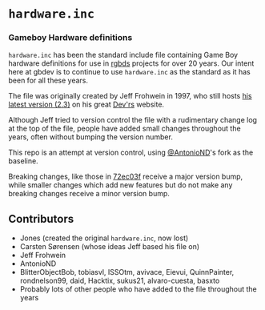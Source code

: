 # `hardware.inc`
### Gameboy Hardware definitions
`hardware.inc` has been the standard include file containing Game Boy hardware definitions for use in [rgbds](https://github.com/gbdev/rgbds) projects for over 20 years. Our intent here at gbdev is to continue to use `hardware.inc` as the standard as it has been for all these years.

The file was originally created by Jeff Frohwein in 1997, who still hosts [his latest version (2.3)](http://www.devrs.com/gb/files/hardware.zip) on his great [Dev'rs](http://devrs.com) website.

Although Jeff tried to version control the file with a rudimentary change log at the top of the file, people have added small changes throughout the years, often without bumping the version number.

This repo is an attempt at version control, using [@AntonioND](http://github.com/AntonioND)'s fork as the baseline.

Breaking changes, like those in [72ec03f](https://github.com/gbdev/hardware.inc/commit/72ec03f835e72be83a1ef189a4a9eac0fbdf39e2) receive a major version bump, while smaller changes which add new features but do not make any breaking changes receive a minor version bump.

## Contributors

* Jones (created the original `hardware.inc`, now lost)
* Carsten Sørensen (whose ideas Jeff based his file on)
* Jeff Frohwein
* AntonioND
* BlitterObjectBob, tobiasvl, ISSOtm, avivace, Eievui, QuinnPainter, rondnelson99, daid, Hacktix, sukus21, alvaro-cuesta, basxto
* Probably lots of other people who have added to the file throughout the years
